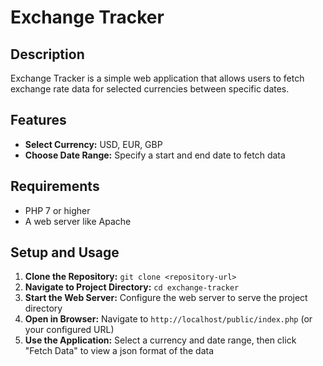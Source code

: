 # Exchange Tracker

## Description

Exchange Tracker is a simple web application that allows users to fetch exchange rate data for selected currencies between specific dates.

## Features

-   **Select Currency:** USD, EUR, GBP
-   **Choose Date Range:** Specify a start and end date to fetch data

## Requirements

-   PHP 7 or higher
-   A web server like Apache

## Setup and Usage

1. **Clone the Repository:** `git clone <repository-url>`
2. **Navigate to Project Directory:** `cd exchange-tracker`
3. **Start the Web Server:** Configure the web server to serve the project directory
4. **Open in Browser:** Navigate to `http://localhost/public/index.php` (or your configured URL)
5. **Use the Application:** Select a currency and date range, then click "Fetch Data" to view a json format of the data

